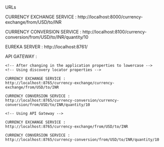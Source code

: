 URLs

CURRENCY EXCHANGE SERVICE : 
http://localhost:8000/currency-exchange/from/USD/to/INR

CURRENCY CONVERSION SERVICE : 
http://localhost:8100/currency-conversion/from/USD/to/INR/quantity/10

EUREKA SERVER :
http://localhost:8761/

API GATEWAY :

	<!-- After changing in the application properties to lowercase -->
	<!-- Using discovery locator properties -->

	CURRENCY EXCHANGE SERVICE : 
	http://localhost:8765/currency-exchange/currency-exchange/from/USD/to/INR

	CURRENCY CONVERSION SERVICE : 
	http://localhost:8765/currency-conversion/currency-conversion/from/USD/to/INR/quantity/10

	<!-- Using API Gateway -->

	CURRENCY EXCHANGE SERVICE : 
	http://localhost:8765/currency-exchange/from/USD/to/INR

	CURRENCY CONVERSION SERVICE : 
	http://localhost:8765/currency-conversion/from/USD/to/INR/quantity/10
